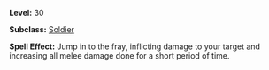 <!-- TITLE: Skill: Into The Fray -->

**Level:** 30

**Subclass:** [Soldier](soldier)

**Spell Effect:** Jump in to the fray, inflicting damage to your target and increasing all melee damage done for a short period of time.